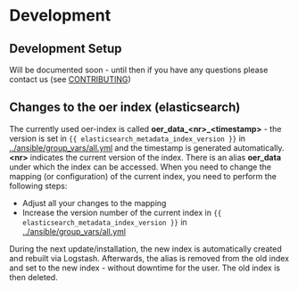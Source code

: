 # Development

## Development Setup

Will be documented soon - until then if you have any questions please contact us (see [CONTRIBUTING](../CONTRIBUTING.md))

## Changes to the oer index (elasticsearch)

The currently used oer-index is called **oer_data_\<nr\>_\<timestamp\>** - the version is set in `{{ elasticsearch_metadata_index_version }}` in [../ansible/group_vars/all.yml](../ansible/group_vars/all.yml) and the timestamp is generated automatically. **\<nr\>** indicates the current version of the index. There is an alias **oer_data** under which the index can be accessed. When you need to change the mapping (or configuration) of the current index, you need to perform the following steps:
* Adjust all your changes to the mapping
* Increase the version number of the current index in `{{ elasticsearch_metadata_index_version }}` in [../ansible/group_vars/all.yml](../ansible/group_vars/all.yml)

During the next update/installation, the new index is automatically created and rebuilt via Logstash. Afterwards, the alias is removed from the old index and set to the new index - without downtime for the user. The old index is then deleted.

